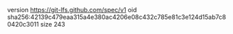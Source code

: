 version https://git-lfs.github.com/spec/v1
oid sha256:42139c479eaa315a4e380ac4206e08c432c785e81c3e124d15ab7c80420c3011
size 243
